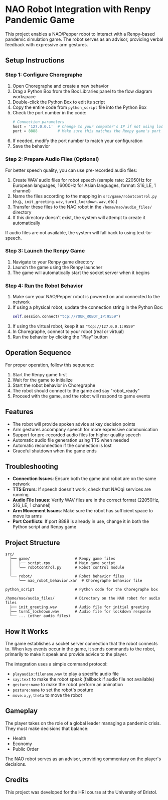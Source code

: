 # NAO Robot Integration with Renpy Pandemic Game

This project enables a NAO/Pepper robot to interact with a Renpy-based pandemic simulation game. The robot serves as an advisor, providing verbal feedback with expressive arm gestures.

## Setup Instructions

### Step 1: Configure Choregraphe

1. Open Choregraphe and create a new behavior
2. Drag a Python Box from the Box Libraries panel to the flow diagram workspace
3. Double-click the Python Box to edit its script
4. Copy the entire code from `python_script` file into the Python Box
5. Check the port number in the code:
   ```python
   # Connection parameters
   host = '127.0.0.1'  # Change to your computer's IP if not using localhost
   port = 8888         # Make sure this matches the Renpy game's port
   ```
6. If needed, modify the port number to match your configuration
7. Save the behavior

### Step 2: Prepare Audio Files (Optional)

For better speech quality, you can use pre-recorded audio files:

1. Create WAV audio files for robot speech (sample rate: 22050Hz for European languages, 16000Hz for Asian languages, format: S16_LE, 1 channel)
2. Name the files according to the mapping in `src/game/robotcontrol.py` (e.g., `init_greeting.wav`, `turn1_lockdown.wav`, etc.)
3. Transfer these files to the NAO robot in the `/home/nao/audio_files/` directory
4. If this directory doesn't exist, the system will attempt to create it automatically

If audio files are not available, the system will fall back to using text-to-speech.

### Step 3: Launch the Renpy Game

1. Navigate to your Renpy game directory
2. Launch the game using the Renpy launcher
3. The game will automatically start the socket server when it begins

### Step 4: Run the Robot Behavior

1. Make sure your NAO/Pepper robot is powered on and connected to the network
2. If using a physical robot, update the connection string in the Python Box:
   ```python
   self.session.connect("tcp://YOUR_ROBOT_IP:9559")
   ```
3. If using the virtual robot, keep it as `"tcp://127.0.0.1:9559"`
4. In Choregraphe, connect to your robot (real or virtual)
5. Run the behavior by clicking the "Play" button

## Operation Sequence

For proper operation, follow this sequence:
1. Start the Renpy game first
2. Wait for the game to initialize
3. Start the robot behavior in Choregraphe
4. The robot should connect to the game and say "robot_ready"
5. Proceed with the game, and the robot will respond to game events

## Features

- The robot will provide spoken advice at key decision points
- Arm gestures accompany speech for more expressive communication
- Support for pre-recorded audio files for higher quality speech
- Automatic audio file generation using TTS when needed
- Automatic reconnection if the connection is lost
- Graceful shutdown when the game ends

## Troubleshooting

- **Connection Issues**: Ensure both the game and robot are on the same network
- **TTS Errors**: If speech doesn't work, check that NAOqi services are running
- **Audio File Issues**: Verify WAV files are in the correct format (22050Hz, S16_LE, 1 channel)
- **Arm Movement Issues**: Make sure the robot has sufficient space to move its arms
- **Port Conflicts**: If port 8888 is already in use, change it in both the Python script and Renpy game

## Project Structure

```
src/
  ├── game/                    # Renpy game files
  │   ├── script.rpy           # Main game script
  │   └── robotcontrol.py      # Robot control module
  │
  └── robot/                   # Robot behavior files
      └── nao_robot_behavior.xar  # Choregraphe behavior file

python_script                  # Python code for the Choregraphe box

/home/nao/audio_files/         # Directory on the NAO robot for audio files
  ├── init_greeting.wav        # Audio file for initial greeting
  ├── turn1_lockdown.wav       # Audio file for lockdown response
  └── ... (other audio files)
```

## How It Works

The game establishes a socket server connection that the robot connects to. When key events occur in the game, it sends commands to the robot, primarily to make it speak and provide advice to the player.

The integration uses a simple command protocol:
- `playaudio:filename.wav` to play a specific audio file
- `say:text` to make the robot speak (fallback if audio file not available)
- `gesture:name` to make the robot perform an animation
- `posture:name` to set the robot's posture
- `move:x,y,theta` to move the robot

## Gameplay

The player takes on the role of a global leader managing a pandemic crisis. They must make decisions that balance:
- Health
- Economy
- Public Order

The NAO robot serves as an advisor, providing commentary on the player's decisions.

## Credits

This project was developed for the HRI course at the University of Bristol. 